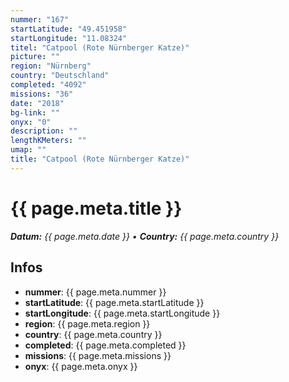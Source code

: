 ```yaml
---
nummer: "167"
startLatitude: "49.451958"
startLongitude: "11.08324"
titel: "Catpool (Rote Nürnberger Katze)"
picture: ""
region: "Nürnberg"
country: "Deutschland"
completed: "4092"
missions: "36"
date: "2018"
bg-link: ""
onyx: "0"
description: ""
lengthKMeters: ""
umap: ""
title: "Catpool (Rote Nürnberger Katze)"
---
```


# {{ page.meta.title }}
_**Datum:** {{ page.meta.date }} • **Country:** {{ page.meta.country }}_

## Infos
- **nummer**: {{ page.meta.nummer }}
- **startLatitude**: {{ page.meta.startLatitude }}
- **startLongitude**: {{ page.meta.startLongitude }}
- **region**: {{ page.meta.region }}
- **country**: {{ page.meta.country }}
- **completed**: {{ page.meta.completed }}
- **missions**: {{ page.meta.missions }}
- **onyx**: {{ page.meta.onyx }}

